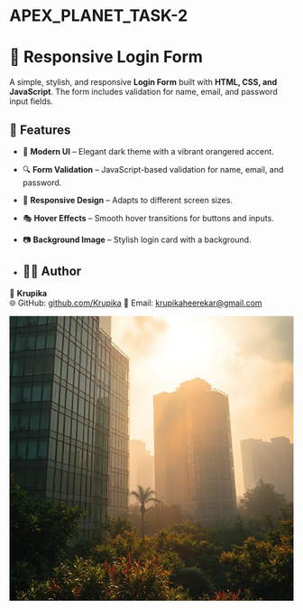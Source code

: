 # APEX_PLANET_TASK-2
# 🔐 Responsive Login Form  

A simple, stylish, and responsive **Login Form** built with **HTML, CSS, and JavaScript**. The form includes validation for name, email, and password input fields.  

## 🌟 Features  
- 🎨 **Modern UI** – Elegant dark theme with a vibrant orangered accent.  
- 🔍 **Form Validation** – JavaScript-based validation for name, email, and password.  
- 📱 **Responsive Design** – Adapts to different screen sizes.  
- 🎭 **Hover Effects** – Smooth hover transitions for buttons and inputs.  
- 📷 **Background Image** – Stylish login card with a background.  

- ## 👩‍💻 Author  
👤 **Krupika**  
🌐 GitHub: [github.com/Krupika](https://github.com/krupika)
📧 Email: krupikaheerekar@gmail.com  

![Login Form](bg1.jpg)


 
